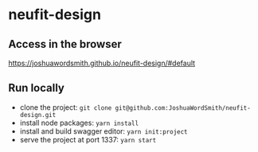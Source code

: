 # neufit-design

## Access in the browser

https://joshuawordsmith.github.io/neufit-design/#default

## Run locally

- clone the project: `git clone git@github.com:JoshuaWordSmith/neufit-design.git`
- install node packages: `yarn install`
- install and build swagger editor: `yarn init:project`
- serve the project at port 1337: `yarn start`
